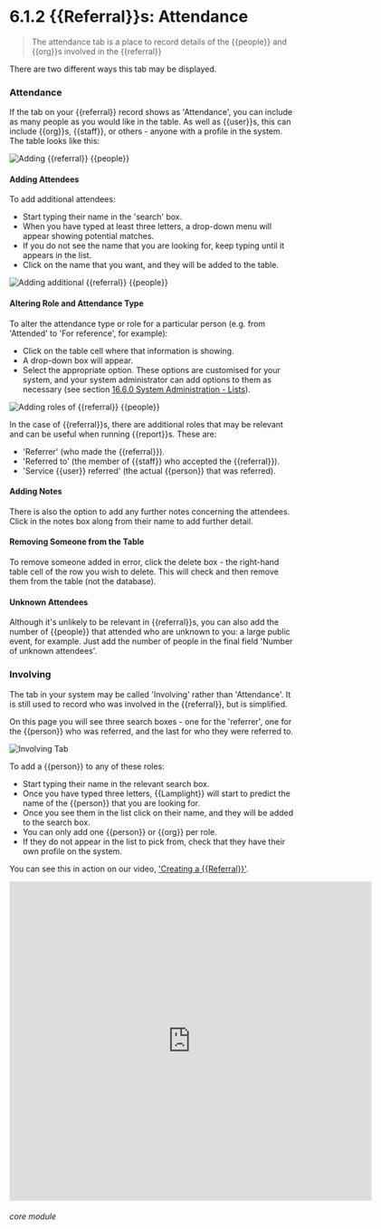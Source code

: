 # 6.1.2 <i class="fa fa-redo-alt"></i> {{Referral}}s: Attendance

> The attendance tab is a place to record details of the {{people}} and {{org}}s involved in the {{referral}}




There are two different ways this tab may be displayed.

### Attendance

If the tab on your {{referral}} record shows as 'Attendance', you can include as many people as you would like in the table. As well as {{user}}s, this can include {{org}}s, {{staff}}, or others - anyone with a profile in the system.  The table looks like this: 

![Adding {{referral}} {{people}}](194a.png)

#### Adding Attendees
To add additional attendees:
- Start typing their name in the 'search' box. 
- When you have typed at least three letters, a drop-down menu will appear showing potential matches. 
- If you do not see the name that you are looking for, keep typing until it appears in the list. 
- Click on the name that you want, and they will be added to the table. 

![Adding additional {{referral}} {{people}}](194b.png)

#### Altering Role and Attendance Type
To alter the attendance type or role for a particular person (e.g. from 'Attended' to 'For reference', for example):
- Click on the table cell where that information is showing. 
- A drop-down box will appear. 
- Select the appropriate option. These options are customised for your system, and your system administrator can add options to them as necessary (see section [16.6.0 System Administration - Lists](/help/index/v/{{version}}/p/16.6.0)). 

![Adding roles of {{referral}} {{people}}](194c.png)

In the case of {{referral}}s, there are additional roles that may be relevant and can be useful when running {{report}}s. These are: 
- 'Referrer' (who made the {{referral}}).
- 'Referred to' (the member of {{staff}} who accepted the {{referral}}). 
- 'Service {{user}} referred' (the actual {{person}} that was referred). 

#### Adding Notes
There is also the option to add any further notes concerning the attendees. Click in the notes box along from their name to add further detail. 

#### Removing Someone from the Table
To remove someone added in error, click the delete box - the right-hand table cell of the row you wish to delete. This will check and then remove them from the table (not the database). 

#### Unknown Attendees
Although it's unlikely to be relevant in {{referral}}s, you can also add the number of {{people}} that attended who are unknown to you: a large public event, for example. Just add the number of people in the final field 'Number of unknown attendees'. 

### Involving

The tab in your system may be called 'Involving' rather than 'Attendance'. It is still used to record who was involved in the {{referral}}, but is simplified. 

On this page you will see three search boxes - one for the 'referrer', one for the {{person}} who was referred, and the last for who they were referred to. 

![Involving Tab](6.1.2a.png)

To add a {{person}} to any of these roles:
- Start typing their name in the relevant search box. 
- Once you have typed three letters, {{Lamplight}} will start to predict the name of the {{person}} that you are looking for. 
- Once you see them in the list click on their name, and they will be added to the search box. 
- You can only add one {{person}} or {{org}} per role. 
- If they do not appear in the list to pick from, check that they have their own profile on the system. 

You can see this in action on our video, ['Creating a {{Referral}}'](/help/index/p/51.3.1).

<iframe width="640" height="564" src="https://player.vimeo.com/video/281971195" frameborder="0" allowFullScreen mozallowfullscreen webkitAllowFullScreen></iframe>


###### core module


